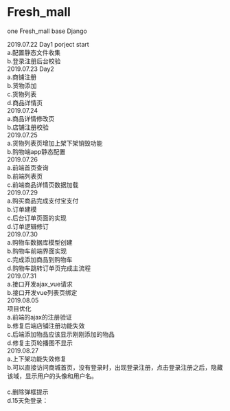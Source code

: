 # Fresh_mall
one Fresh_mall base Django

2019.07.22 Day1 porject start<br>
a.配置静态文件收集<br>
b.登录注册后台校验<br>
2019.07.23 Day2<br>
a.商铺注册<br>
b.货物添加<br>
c.货物列表<br>
d.商品详情页<br>
2019.07.24<br>
a.商品详情修改页<br>
b.店铺注册校验<br>
2019.07.25<br>
a.货物列表页增加上架下架销毁功能<br>
b.购物端app静态配置<br>
2019.07.26<br>
a.前端首页查询<br>
b.前端列表页<br>
c.前端商品详情页数据加载<br>
2019.07.29<br>
a.购买商品完成支付宝支付<br>
b.订单建模<br>
c.后台订单页面的实现<br>
d.订单逻辑修订<br>
2019.07.30<br>
a.购物车数据库模型创建<br>
b.购物车前端界面实现<br>
c.完成添加商品到购物车<br>
d.购物车跳转订单页完成主流程<br>
2019.07.31<br>
a.接口开发ajax_vue请求<br>
b.接口开发vue列表页绑定<br>
2019.08.05<br>
项目优化<br>
a.前端的ajax的注册验证<br>
b.修复后端店铺注册功能失效<br>
c.后端添加物品应该显示刚刚添加的物品<br>
d.修复主页轮播图不显示<br>
2019.08.27<br>
a.上下架功能失效修复<br>
b.可以直接访问商城首页，没有登录时，出现登录注册，点击登录注册之后，隐藏该域，显示用户的头像和用户名。<br>	
c.删除弹框提示<br>
d.15天免登录：<br>

